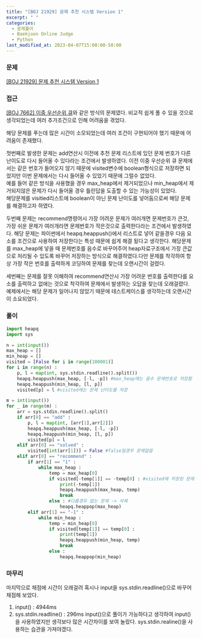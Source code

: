```yaml
---
title: "[BOJ 21929] 문제 추천 시스템 Version 1"
excerpt: " "
categories:
  - 문제풀이
  - Baekjoon Online Judge
  - Python
last_modified_at: 2023-04-07T15:00:00-50:00
---
```


### 문제

[[BOJ 21929] 문제 추천 시스템 Version 1](https://www.acmicpc.net/problem/21939)

### 접근

[[BOJ 7662] 이중 우선순위 큐](https://www.acmicpc.net/problem/9935)와 같은 방식의 문제였다. 비교적 쉽게 풀 수 있을 것으로 생각되었는데 여러 추가조건으로 인해 어려움을 겪었다.

해당 문제를 푸는데 많은 시간이 소모되었는데 여러 조건이 구현되어야 했기 때문에 어려움이 존재했다.

첫번째로 발생한 문제는 add연산시 이전에 추천 문제 리스트에 있던 문제 번호가 다른 난이도로 다시 들어올 수 있다라는 조건에서 발생하였다. 이전 이중 우선순위 큐 문제에서는 같은 번호가 들어오지 않기 때문에 visited변수에 boolean형식으로 저장하면 되었지만 이번 문제에서는 다시 들어올 수 있었기 때문에 그럴수 없었다.  
예를 들어 같은 방식을 사용했을 경우 max_heap에서 제거되었으나 min_heap에서 제거되지않은 문제가 다시 들어올 경우 틀린답을 도출할 수 있는 가능성이 있었다.  
해당문제를 visitied리스트에 boolean이 아닌 문제 난이도를 넣어둠으로써 해당 문제를 해결하고자 하였다.

두번째 문제는 recommend명령어시 가장 어려운 문제가 여러개면 문제번호가 큰것, 가장 쉬운 문제가 여러개라면 문제번호가 작은것으로 출력한다라는 조건에서 발생하였다. 해당 문제는 파이썬에서 heapq.heappush()에서 리스트로 넣어 같을경우 다음 요소를 조건으로 사용하여 저장한다는 특성 때문에 쉽게 해결 됬다고 생각한다. 해당문제를 max_heap에 넣을 때 문제번호를 음수로 바꾸어주어 heap자료구조에서 가장 큰값으로 처리될 수 있도록 바꾸어 저장하는 방식으로 해결하였다.다만 문제를 착각하여 항상 가장 작은 번호를 출력하게 코딩하여 문제를 찾는데 오랜시간이 걸렸다.

세번째는 문제를 잘못 이해하여 recommend연산시 가장 어려운 번호를 출력한다를 요소를 출력하고 없애는 것으로 착각하여 문제에서 발생하는 오답을 찾는데 오래걸렸다. 예제에서는 해당 문제가 일어나지 않았기 때문에 테스트케이스를 생각하는데 오랜시간이 소요되었다.

### 풀이

```python
import heapq
import sys

n = int(input())
max_heap = []
min_heap = []
visited = [False for i in range(100001)]
for i in range(n) :
    p, l = map(int, sys.stdin.readline().split())
    heapq.heappush(max_heap, [-l, -p]) #max_heap에는 음수 문제번호로 저장함
    heapq.heappush(min_heap, [l, p])
    visited[p] = l #visited에는 문제 난이도를 저장

m = int(input())
for _ in range(m) :
    arr = sys.stdin.readline().split()
    if arr[0] == "add" :
        p, l = map(int, [arr[1],arr[2]])
        heapq.heappush(max_heap, [-l, -p])
        heapq.heappush(min_heap, [l, p])
        visited[p] = l
    elif arr[0] == "solved" :
        visited[int(arr[1])] = False #false일경우 문제없음
    elif arr[0] == "recommend" :
        if arr[1] == "1" :
            while max_heap :
                temp = max_heap[0]
                if visited[-temp[1]] == -temp[0] : #visited에 저장된 문제 난이도와 heap에서 꺼낸 문제난이도가 같은지 확인
                    print(-temp[1])
                    heapq.heappush(max_heap, temp)
                    break
                else : #다를경우 없는 문제 -> 삭제
                    heapq.heappop(max_heap)
        elif arr[1] == "-1" :
            while min_heap :
                temp = min_heap[0]
                if visited[temp[1]] == temp[0] :
                    print(temp[1])
                    heapq.heappush(min_heap, temp)
                    break
                else :
                    heapq.heappop(min_heap)
```

### 마무리

마지막으로 채점에 시간이 오래걸려 혹시나 input을 sys.stdin.readline()으로 바꾸어 채점해 보았다.

1. input() : 4944ms
2. sys.stdin.readline() : 296ms
   input()으로 풀이가 가능하다고 생각하여 input()을 사용하였지만 생각보다 많은 시간차이를 보여 놀랐다. sys.stdin.realine()을 사용하는 습관을 가져야겠다.
